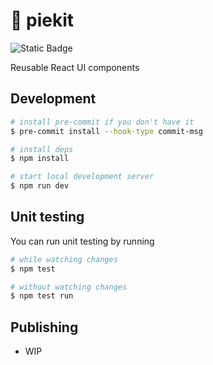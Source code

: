 # 🥧 piekit

![Static Badge](https://img.shields.io/badge/work_in_progress-yellow)

Reusable React UI components

## Development

```bash
# install pre-commit if you don't have it
$ pre-commit install --hook-type commit-msg

# install deps
$ npm install

# start local development server
$ npm run dev
```

## Unit testing

You can run unit testing by running

```bash
# while watching changes
$ npm test

# without watching changes
$ npm test run
```

## Publishing

- WIP
